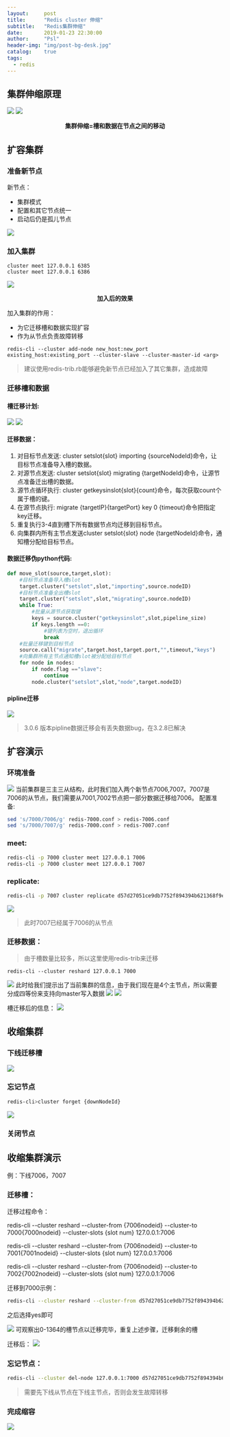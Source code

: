 ```yaml
---
layout:     post
title:      "Redis cluster 伸缩"
subtitle:   "Redis集群伸缩"
date:       2019-01-23 22:30:00
author:     "Psl"
header-img: "img/post-bg-desk.jpg"
catalog:    true
tags:
  - redis
---
```


## 集群伸缩原理

![](/img/in-post/2019-01-23/1.png)
![](/img/in-post/2019-01-23/2.png)

<center style="font-weight:bold">集群伸缩=槽和数据在节点之间的移动</center>

## 扩容集群

### 准备新节点
新节点：
* 集群模式
* 配置和其它节点统一
* 启动后仍是孤儿节点

![](/img/in-post/2019-01-23/3.png)
### 加入集群
```
cluster meet 127.0.0.1 6385
cluster meet 127.0.0.1 6386
```
![](/img/in-post/2019-01-23/4.png)
<center style="font-weight:bold">加入后的效果</center>

加入集群的作用：
* 为它迁移槽和数据实现扩容
* 作为从节点负责故障转移

```
redis-cli --cluster add-node new_host:new_port existing_host:existing_port --cluster-slave --cluster-master-id <arg>
```
> 建议使用redis-trib.rb能够避免新节点已经加入了其它集群，造成故障

### 迁移槽和数据

#### 槽迁移计划:
![](/img/in-post/2019-01-23/6.png)
![](/img/in-post/2019-01-23/7.png)

#### 迁移数据：
1. 对目标节点发送: cluster setslot{slot} importing {sourceNodeId}命令，让目标节点准备导入槽的数据。
2. 对源节点发送: cluster setslot{slot} migrating {targetNodeId}命令，让源节点准备迁出槽的数据。
3. 源节点循环执行: cluster getkeysinslot{slot}{count}命令，每次获取count个属于槽的键。
4. 在源节点执行: migrate {targetIP}{targetPort} key 0 {timeout}命令把指定key迁移。
5. 重复执行3-4直到槽下所有数据节点均迁移到目标节点。
6. 向集群内所有主节点发送cluster setslot{slot} node {targetNodeId}命令，通知槽分配给目标节点。

#### 数据迁移伪python代码:
```python
def move_slot(source,target,slot):
    #目标节点准备导入槽slot
    target.cluster("setslot",slot,"importing",source.nodeID)
    #目标节点准备全出槽slot
    target.cluster("setslot",slot,"migrating",source.nodeID) 
    while True:
        #批量从源节点获取键
        keys = source.cluster("getkeysinslot",slot,pipeline_size)
        if keys.length ==0:
            #键列表为空时，退出循环
            break
    #批量迁移键到目标节点
    source.call("migrate",target.host,target.port,"",timeout,"keys")
    #向集群所有主节点通知槽slot被分配给目标节点
    for node in nodes:
        if node.flag =="slave":
            continue
        node.cluster("setslot",slot,"node",target.nodeID)
```

#### pipline迁移

![](/img/in-post/2019-01-23/8.png)

> 3.0.6 版本pipline数据迁移会有丢失数据bug，在3.2.8已解决

## 扩容演示

### 环境准备
![](/img/in-post/2019-01-23/9.png)
当前集群是三主三从结构，此时我们加入两个新节点7006,7007。7007是7006的从节点，我们需要从7001,7002节点把一部分数据迁移给7006。
配置准备:
```bash
sed 's/7000/7006/g' redis-7000.conf > redis-7006.conf
sed 's/7000/7007/g' redis-7000.conf > redis-7007.conf
```
### meet:
```bash
redis-cli -p 7000 cluster meet 127.0.0.1 7006
redis-cli -p 7000 cluster meet 127.0.0.1 7007
```
### replicate:
```bash
redis-cli -p 7007 cluster replicate d57d27051ce9db7752f894394b621368f9e0a058
```
![](/img/in-post/2019-01-23/10.png)
> 此时7007已经属于7006的从节点

### 迁移数据：
>由于槽数量比较多，所以这里使用redis-trib来迁移
```
redis-cli --cluster reshard 127.0.0.1 7000
```

![](/img/in-post/2019-01-23/11.png)
此时给我们提示出了当前集群的信息，由于我们现在是4个主节点，所以需要分成四等份来支持向master写入数据
![](/img/in-post/2019-01-23/12.png)
![](/img/in-post/2019-01-23/13.png)

槽迁移后的信息：
![](/img/in-post/2019-01-23/14.png)

## 收缩集群

### 下线迁移槽

![](/img/in-post/2019-01-23/15.png)

### 忘记节点
```bash
redis-cli>cluster forget {downNodeId}
```
![](/img/in-post/2019-01-23/16.png)
### 关闭节点

## 收缩集群演示

例：下线7006，7007

### 迁移槽：

迁移过程命令：

redis-cli --cluster reshard --cluster-from {7006nodeid} --cluster-to 7000{7000nodeid} --cluster-slots {slot num} 127.0.0.1:7006

redis-cli --cluster reshard --cluster-from {7006nodeid} --cluster-to 7001{7001nodeid} --cluster-slots {slot num} 127.0.0.1:7006

redis-cli --cluster reshard --cluster-from {7006nodeid} --cluster-to 7002{7002nodeid} --cluster-slots {slot num} 127.0.0.1:7006

迁移到7000示例：
```bash
redis-cli --cluster reshard --cluster-from d57d27051ce9db7752f894394b621368f9e0a058 --cluster-to 092fd7c3cf19693eddec5c0fae9894d681023ce5 --cluster-slots 1365 127.0.0.1:7006
```
之后选择yes即可

![](/img/in-post/2019-01-23/17.png)
可观察出0-1364的槽节点以迁移完毕，重复上述步骤，迁移剩余的槽

迁移后：
![](/img/in-post/2019-01-23/18.png)

### 忘记节点：
```bash
redis-cli --cluster del-node 127.0.0.1:7000 d57d27051ce9db7752f894394b621368f9e0a058
```

>需要先下线从节点在下线主节点，否则会发生故障转移

### 完成缩容
![](/img/in-post/2019-01-23/19.png)







